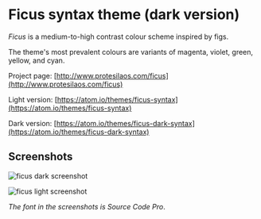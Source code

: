 # Ficus syntax theme (dark version)

*Ficus* is a medium-to-high contrast colour scheme inspired by figs.

The theme's most prevalent colours are variants of magenta, violet, green, yellow, and cyan.

Project page: [http://www.protesilaos.com/ficus](http://www.protesilaos.com/ficus)

Light version: [https://atom.io/themes/ficus-syntax](https://atom.io/themes/ficus-syntax)

Dark version: [https://atom.io/themes/ficus-dark-syntax](https://atom.io/themes/ficus-dark-syntax)

## Screenshots

![ficus dark screenshot](https://raw.githubusercontent.com/protesilaos/prot16/master/ficus/img/ficus_dark_sample.png)

![ficus light screenshot](https://raw.githubusercontent.com/protesilaos/prot16/master/ficus/img/ficus_light_sample.png)

*The font in the screenshots is Source Code Pro*.
